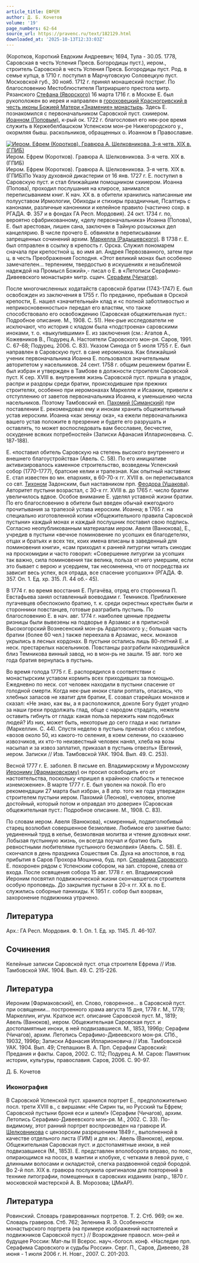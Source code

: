 ```yaml
---
article_title: ЕФРЕМ
author: Д. Б. Кочетов
volume: '19'
page_numbers: 62-64
source_url: https://pravenc.ru/text/182129.html
downloaded_at: '2025-10-13T12:33:03Z'
---
```


(Коротков, Короткий Евдоким Андреевич; 1694, Тула - 30.05. 1778, Саровская в честь Успения Пресв. Богородицы пуст.), иером., строитель Саровской в честь Успения Пресв. Богородицы пуст. Род. в семье купца, в 1710 г. поступил в Марчуговскую Соловецкую пуст. Московской губ., 30 нояб. 1712 г. принял монашеский постриг. По благословению Местоблюстителя Патриаршего престола митр. Рязанского [Стефана (Яворского)](<https://pravenc.ru/text/Стефана (Яворского).html>) 16 марта 1716 г. в Москве Е. был рукоположен во иерея и направлен в [гороховецкий Красногривский в честь иконы Божией Матери «Знамение» монастырь](<https://pravenc.ru/text/гороховецкий Красногривский в честь иконы Божией Матери  Знамение  монастырь.html>). Здесь Е. познакомился с первоначальником Саровской пуст. схииером. [Иоанном (Поповым)](https://pravenc.ru/text/ИОАНН.html), к-рый ок. 1722 г. благословил его нек-рое время служить в Кержебелбашском Успенском мон-ре Нижегородского у., окормляя бывш. раскольников, обращенных о. Иоанном в Православие.

[![Иером. Ефрем (Коротков). Гравюра А. Шелковникова. 3-я четв. XIX в. (ГПИБ)](https://pravenc.ru/data/399/487/1234/i200.jpg "Кликните для увеличения картинки")](https://pravenc.ru/data/399/487/1234/i400.jpg)Иером. Ефрем (Коротков). Гравюра А. Шелковникова. 3-я четв. XIX в. (ГПИБ)  
Иером. Ефрем (Коротков). Гравюра А. Шелковникова. 3-я четв. XIX в. (ГПИБ)По Указу духовной дикастерии от 16 янв. 1727 г. Е. поступил в Саровскую пуст. и стал ближайшим помощником схииером. Иоанна (Попова), проходил послушания на клиросе, занимался переписыванием книг. К нач. XX в. в обители хранились написанные им полууставом Ирмологии, Обиходы и стихиры праздничные, Псалтирь с канонами, различные канонники и келейное правило (частично сохр. в РГАДА. Ф. 357 и в фондах ГА Респ. Мордовия). 24 окт. 1734 г. по, вероятно сфабрикованному, «делу первоначальника» Иоанна (Попова), Е. был арестован, лишен сана, заключен в Тайную розыскных дел канцелярию. В числе прочего Е. обвиняли в переписывании запрещенных сочинений архим. [Маркелла (Радышевского)](<https://pravenc.ru/text/Маркелла (Радышевского).html>). В 1738 г. Е. был отправлен в ссылку в крепость г. Орска. Служил пономарем сначала при крепостной ц. во имя ап. Андрея Первозванного, затем при ц. в честь Преображения Господня. «Этот великий монах был особенно замечателен... терпением, твердостью в искушениях и незыблемой надеждой на Промысл Божий»,- писал о Е. в «Летописи Серафимо-Дивеевского монастыря» митр. сщмч. [Серафим (Чичагов)](<https://pravenc.ru/text/Серафим (Чичагов).html>).

После многочисленных ходатайств саровской братии (1743-1747) Е. был освобожден из заключения в 1755 г. По преданию, пребывая в Орской крепости, Е. нашел «значительный» клад и «с полной заботливостью и неприкосновенностью» передал его властям, что также способствовало его освобождению (Саровская общежительная пуст.: Подробное описание. М., 1908. С. 51). Нек-рые исследователи не исключают, что история с кладом была «подстроена» саровскими иноками, т. о. «выкупившими» Е. из заключения (см.: Агапов А., Кожевников В., Подурец А. Настоятели Саровского мон-ря. Саров, 1991. С. 67-68; Подурец. 2006. С. 83). Указом Синода от 5 июля 1755 г. Е. был направлен в Саровскую пуст. в сане иеромонаха. Как ближайший ученик первоначальника Иоанна Е. пользовался значительным авторитетом у насельников. 24 сент. 1758 г. общим решением братии Е. был избран и утвержден в Тамбове в должности строителя Саровской пуст. К сер. XVIII в. внутренняя жизнь Саровской пуст. пришла в упадок, распри и раздоры среди братии, происходившие при прежних строителях, особенно при иеромонахах Маркелле и Исаакии, привели к отступлению от заветов первоначальника Иоанна, к уменьшению числа насельников. Поэтому Тамбовский еп. [Пахомий (Симанский)](<https://pravenc.ru/text/Пахомий (Симанский).html>) при поставлении Е. рекомендовал ему и инокам хранить общежительный устав иеросхим. Иоанна «как зеницу ока», «а ежели первоначальника вашего устав положите в презрение и будете его разрушать и оставлять, то может воспоследовать вам бесславие, бесчестие, оскудение всяких потребностей» (Записки Афанасия Илларионовича. С. 187-188).

Е. «поставил обитель Саровскую на степень высокого внутреннего и внешнего благоустройства» (Авель. С. 58). По его инициативе активизировалось каменное строительство, возведены Успенский собор (1770-1777), братские келии и трапезная. Как опытный наставник Е. стал известен во мн. епархиях, в 60-70-х гг. XVIII в. он переписывался со свт. [Тихоном](https://pravenc.ru/text/Тихон.html) Задонским, был наставником прп. [Феодора (Ушакова)](<https://pravenc.ru/text/Феодора (Ушакова).html>). Авторитет пустыни возрастал, с 30-х гг. XVIII в. до 1765 г. число братии увеличилось вдвое. Особое внимание Е. уделял уставной жизни братии. По его благословению в обители был введен обычай ежегодного прочитывания за трапезой устава иеросхим. Иоанна; в 1765 г. на специально изготовленной копии «Общежительного правила Саровской пустыни» каждый монах и каждый послушник поставил свою подпись. Согласно неопубликованным материалам иером. Авеля (Ванюкова), Е., учредив в пустыни «вечное поминовение по усопших ея благодетелях, отцах и братьях и всех тех, коих имена вписаны в заведенный для поминовения книги», «сам приходил к ранней литургии читать синодик на проскомидии и часто говорил: «Совершение литургии за усопших так важно, сила поминовения так велика, польза от него умершим, если это бывает с верою и усердием, так несомненна, что от посредства их зависит весь успех, вся отрада, все спасение усопших»» (РГАДА. Ф. 357. Оп. 1. Ед. хр. 315. Л. 44 об.- 45).

В 1774 г. во время восстания Е. Пугачёва, отряд его сторонника П. Евстафьева занял оставленный воеводами г. Темников. Приближение пугачевцев обеспокоило братию, т. к. среди окрестных крестьян были и сторонники повстанцев, готовые разграбить пустынь. По благословению Е. в нач. авг. 1774 г. наиболее ценные предметы ризницы были вывезены на подворье в Арзамас и в приписной Высокогорский Вознесенский мон-рь Ардатовского у.; большая часть братии (более 60 чел.) также переехала в Арзамас, неск. монахов укрылись в лесных кордонах. В пустыни остались лишь 80-летний Е. и неск. престарелых насельников. Повстанцы разграбили находившийся близ Темникова винный завод, но в мон-рь не зашли. 15 авг. того же года братия вернулась в пустынь.

Во время голода 1775 г. Е. распорядился в соответствии с монастырским уставом кормить всех приходивших за помощью. Ежедневно по неск. сот человек находили в пустыни спасение от голодной смерти. Когда нек-рые иноки стали роптать, опасаясь, что хлебных запасов не хватит для братии, Е. созвал старейших монахов и сказал: «Не знаю, как вы, а я расположился, доколе Богу будет угодно за наши грехи продолжать глад, обще с народом страдать, нежели оставить гибнуть от глада: какая польза пережить нам подобных людей? Из них, может быть, некоторые до сего глада и нас питали» (Маркеллин. С. 44). Спустя неделю в пустынь приехал обоз с хлебом, «возов около 50, из какого-то селения, в коем селении, по сказанию извозчиков, их кто-то неизвестный человек нанял, хлеба на возы насыпал и за извоз заплатил, приказал в пустынь отвезть» (Евгений, иером. Записки // Изв. Тамбовской УАК. 1904. Вып. 49. С. 253).

Весной 1777 г. Е. заболел. В письме еп. Владимирскому и Муромскому [Иерониму (Фармаковскому)](<https://pravenc.ru/text/Иерониму (Фармаковскому).html>) он просил освободить его от настоятельства, поскольку «пришел в крайнюю слабость и телесное изнеможение». В марте 1777 г. Е. был уволен на покой. По его рекомендации 27 марта был избран, а 8 апр. того же года утвержден строителем пустыни иером. Пахомий (Леонов), «человек, вполне достойный, который потом и оправдал это доверие» (Саровская общежительная пуст.: Подробное описание. М., 1908. С. 83).

По словам иером. Авеля (Ванюкова), «смиренный, подвиголюбивый старец возлюбил совершенное безмолвие. Любимое его занятие было: уединенный труд в келье, безмолвная молитва и чтение духовных книг. Лобызая пустынную жизнь, он всегда поучал и братию быть ревностными любителями пустынного безмолвия» (Авель. С. 58). Е. скончался в день праздника Сошествия Св. Духа на апостолов, в год прибытия в Саров Прохора Мошнина, буд. прп. [Серафима Саровского](<https://pravenc.ru/text/Серафим Саровский.html>). Е. похоронен рядом с Успенским собором, на зап. стороне, слева от входа. После освящения собора 15 авг. 1778 г. еп. Владимирский Иероним посвятил подвижнической жизни скончавшегося строителя особую проповедь. До закрытия пустыни в 20-х гг. XX в. по Е. служились соборные панихиды. К 1951 г. собор был взорван, захоронение подвижника утрачено.

## Литература

Арх.: ГА Респ. Мордовия. Ф. 1. Оп. 1. Ед. хр. 1145. Л. 46-107.

## Сочинения

Келейные записки Саровской пуст. отца строителя Ефрема // Изв. Тамбовской УАК. 1904. Вып. 49. С. 215-226.

## Литература

Иероним [Фармаковский], еп. Слово, говоренное... в Саровской пуст. при освящении... построенного храма августа 15 дня, 1778 г. М., 1778; Маркеллин, игум. Краткое ист. описание Саровской пуст. М., 1819; Авель (Ванюков), иером. Общежительная Саровская пуст. и достопамятные иноки, в ней подвизавшиеся. М., 1853, 1996р; Серафим (Чичагов), архим. Летопись Серафимо-Дивеевского мон-ря. СПб., 19032, 1996р; Записки Афанасия Илларионовича // Изв. Тамбовской УАК. 1904. Вып. 49; Степашкин В. А. Прп. Серафим Саровский: Предания и факты. Саров, 2002. С. 112; Подурец А. М. Саров: Памятник истории, культуры, православия. Саров, 2006. С. 90-97.

Д. Б. Кочетов 

### Иконография

В Саровской Успенской пуст. хранился портрет Е., предположительно посл. трети XVIII в., с виршами: «Не Сирин ты, но Русский ты Ефрем; Саровской пустыни броня еси и шлем!» (Серафим (Чичагов), архим. Летопись Серафимо-Дивеевского мон-ря. М., 2002. С. 33). По-видимому, этот ранний портрет воспроизведен на гравюре И. [Шелковникова](https://pravenc.ru/text/Шелковникова.html) с цензорским разрешением 1849 г., выполненной в качестве отдельного листа (ГИМ) и для кн.: Авель (Ванюков), иером. Общежительная Саровская пуст. и достопамятные иноки, в ней подвизавшиеся (М., 1853). Е. представлен вполоборота вправо, по пояс, опирающимся на посох, в мантии и клобуке, с четками в левой руке, с длинными волосами и окладистой, слегка раздвоенной седой бородой. Во 2-й пол. XIX в. гравюра послужила оригиналом для повторений в технике литографии, помещенных в саровских изданиях (напр., 1870 г. московской мастерской А. В. Морозова; ЦМиАР).

## Литература

Ровинский. Словарь гравированных портретов. Т. 2. Стб. 969; он же. Словарь граверов. Стб. 762; Зеленина Я. Э. Особенности монастырского портрета (на примере изображений настоятелей и подвижников Саровской пуст.) // Возрождение правосл. мон-рей и будущее России: Мат-лы III Всерос. науч.-богосл. конф. «Наследие прп. Серафима Саровского и судьбы России». Серг. П., Саров, Дивеево, 28 июня - 1 июля 2006 г. Н. Новг., 2007. С. 201-203.
